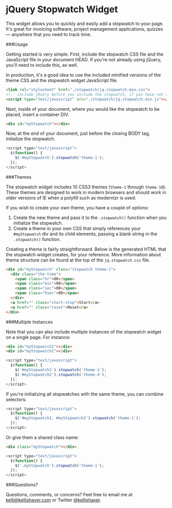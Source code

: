 jQuery Stopwatch Widget
====

This widget allows you to quickly and easily add a stopwatch to your page. It's great for invoicing software, project management applications, quizzes&mdash; anywhere that you need to track time.

###Usage

Getting started is very simple. First, include the stopwatch CSS file and the JavaScript file in your document HEAD. If you're not already using jQuery, you'll need to include this, as well.

In production, it's a good idea to use the included minified versions of the theme CSS and the stopwatch widget JavaScript file.

```html
<link rel="stylesheet" href="./stopwatch/jq.stopwatch.min.css">
<!-- include jQuery before you include the stopwatch, if you have not already done so -->
<script type="text/javascript" src="./stopwatch/jq.stopwatch.min.js"></script>
```

Next, inside of your document, where you would like the stopwatch to be placed, insert a container DIV.

```html
<div id="myStopwatch"></div>
```

Now, at the end of your document, just before the closing BODY tag, initialize the stopwatch.

```javascript
<script type="text/javascript">
  $(function() {
    $('#myStopwatch').stopwatch('theme-1');
  });
</script>
```

###Themes

The stopwatch widget includes 10 CSS3 themes (`theme-1` through `theme-10`). These themes are designed to work in modern browsers and should work in older versions of IE when a polyfill such as modernizr is used.

If you wish to create your own theme, you have a couple of options:

1. Create the new theme and pass it to the `.stopwatch()` function when you initialize the stopwatch.
2. Create a theme in your own CSS that simply references your `#myStopwatch` div and its child elements, passing a blank string in the `.stopwatch()` function.

Creating a theme is fairly straightforward. Below is the generated HTML that the stopwatch widget creates, for your reference. More information about theme structure can be found at the top of the `jq.stopwatch.css` file.

```html
<div id="myStopwatch" class="stopwatch theme-1">
  <div class="the-time">
    <span class="hr">00</span>
    <span class="min">00</span>
    <span class="sec">00</span>
    <span class="hsec">00</span>
  </div>
  <a href="" class="start-stop">Start</a>
  <a href="" class="reset">Reset</a>
</div>
```

###Multiple Instances

Note that you can also include multiple instances of the stopwatch widget on a single page. For instance:

```html
<div id="myStopwatch1"></div>
<div id="myStopwatch2"></div>
```

```javascript
<script type="text/javascript">
  $(function() {
    $('#myStopwatch1').stopwatch('theme-1');
    $('#myStopwatch2').stopwatch('theme-4');
  });
</script>
```

If you're initializing all stopwatches with the same theme, you can combine selectors:

```javascript
<script type="text/javascript">
  $(function() {
    $('#myStopwatch1, #myStopwatch2').stopwatch('theme-1');
  });
</script>
```

Or give them a shared class name:

```html
<div class="myStopwatch"></div>
```

```javascript
<script type="text/javascript">
  $(function() {
    $('.myStopwatch').stopwatch('theme-1');
  });
</script>
```

###Questions?

Questions, comments, or concerns? Feel free to email me at <a href="mailto:kelli@kellishaver.com">kelli@kellishaver.com</a> or Twitter [@kellishaver](http://twitter.com/kellishaver).
